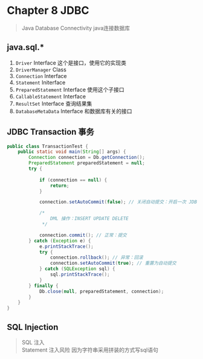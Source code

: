 # Chapter 8 JDBC

> Java Database Connectivity java连接数据库

## java.sql.*

1. `Driver` Interface  这个是接口，使用它的实现类
2. `DriverManager` Class
3. `Connection` Interface
4. `Statement` Initerface
5. `PreparedStatement` Interface  使用这个子接口
6. `CallableStatement` Interface
6. `ResultSet` Interface  查询结果集
7. `DatabaseMetaData` Interface 和数据库有关的接口

## JDBC Transaction  事务

```java
public class TransactionTest {
    public static void main(String[] args) {
        Connection connection = Db.getConnection();
        PreparedStatement preparedStatement = null;
        try {
            
            if (connection == null) {
                return;
            }

            connection.setAutoCommit(false); // 关闭自动提交：开启一次 JDBC 事务

            /*
                DML 操作：INSERT UPDATE DELETE
             */

            connection.commit(); // 正常：提交
        } catch (Exception e) {
            e.printStackTrace();
            try {
                connection.rollback(); // 异常：回滚
                connection.setAutoCommit(true); // 重置为自动提交
            } catch (SQLException sql) {
                sql.printStackTrace();
            }
        } finally {
            Db.close(null, preparedStatement, connection);
        }
    }
}

```

## SQL Injection 

> SQL 注入   
Statement 注入风险 因为字符串采用拼装的方式写sql语句